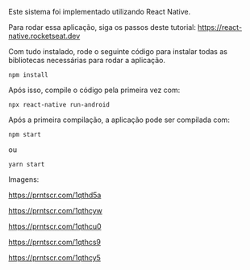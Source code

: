 Este sistema foi implementado utilizando React Native.

Para rodar essa aplicação, siga os passos deste tutorial: https://react-native.rocketseat.dev

Com tudo instalado, rode o seguinte código para instalar todas as bibliotecas necessárias para rodar a aplicação.
```
npm install
```

Após isso, compile o código pela primeira vez com:
```
npx react-native run-android
```
Após a primeira compilação, a aplicação pode ser compilada com:
```
npm start
```
ou
```
yarn start
```
Imagens:

https://prntscr.com/1qthd5a

https://prntscr.com/1qthcyw

https://prntscr.com/1qthcu0

https://prntscr.com/1qthcs9

https://prntscr.com/1qthcy5
